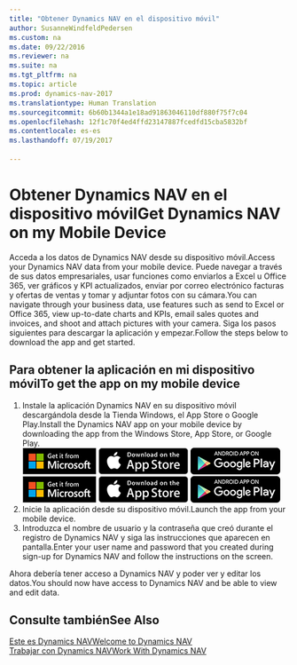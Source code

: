 ```yaml
---
title: "Obtener Dynamics NAV en el dispositivo móvil"
author: SusanneWindfeldPedersen
ms.custom: na
ms.date: 09/22/2016
ms.reviewer: na
ms.suite: na
ms.tgt_pltfrm: na
ms.topic: article
ms.prod: dynamics-nav-2017
ms.translationtype: Human Translation
ms.sourcegitcommit: 6b60b1344a1e18ad91863046110df880f75f7c04
ms.openlocfilehash: 12f1c70f4ed4ffd23147887fcedfd15cba5832bf
ms.contentlocale: es-es
ms.lasthandoff: 07/19/2017

---
```


# <a name="get-dynamics-nav-on-my-mobile-device"></a><span data-ttu-id="bdfe9-102">Obtener Dynamics NAV en el dispositivo móvil</span><span class="sxs-lookup"><span data-stu-id="bdfe9-102">Get Dynamics NAV on my Mobile Device</span></span>
<span data-ttu-id="bdfe9-103">Acceda a los datos de Dynamics NAV desde su dispositivo móvil.</span><span class="sxs-lookup"><span data-stu-id="bdfe9-103">Access your Dynamics NAV data from your mobile device.</span></span> <span data-ttu-id="bdfe9-104">Puede navegar a través de sus datos empresariales, usar funciones como enviarlos a Excel u Office 365, ver gráficos y KPI actualizados, enviar por correo electrónico facturas y ofertas de ventas y tomar y adjuntar fotos con su cámara.</span><span class="sxs-lookup"><span data-stu-id="bdfe9-104">You can navigate through your business data, use features such as send to Excel or Office 365, view up-to-date charts and KPIs, email sales quotes and invoices, and shoot and attach pictures with your camera.</span></span> <span data-ttu-id="bdfe9-105">Siga los pasos siguientes para descargar la aplicación y empezar.</span><span class="sxs-lookup"><span data-stu-id="bdfe9-105">Follow the steps below to download the app and get started.</span></span>

## <a name="to-get-the-app-on-my-mobile-device"></a><span data-ttu-id="bdfe9-106">Para obtener la aplicación en mi dispositivo móvil</span><span class="sxs-lookup"><span data-stu-id="bdfe9-106">To get the app on my mobile device</span></span>
1. <span data-ttu-id="bdfe9-107">Instale la aplicación Dynamics NAV en su dispositivo móvil descargándola desde la Tienda Windows, el App Store o Google Play.</span><span class="sxs-lookup"><span data-stu-id="bdfe9-107">Install the Dynamics NAV app on your mobile device by downloading the app from the Windows Store, App Store, or Google Play.</span></span>  
<span data-ttu-id="bdfe9-108">[![Tienda Windows](./media/install-mobile-app/windowsstore.png)](http://go.microsoft.com/fwlink/?LinkId=734848)
[![App Store](./media/install-mobile-app/appstore.png)](http://go.microsoft.com/fwlink/?LinkId=734847) [![Google Play](./media/install-mobile-app/googleplay.png)](http://go.microsoft.com/fwlink/?LinkId=734849)</span><span class="sxs-lookup"><span data-stu-id="bdfe9-108">[![Windows Store](./media/install-mobile-app/windowsstore.png)](http://go.microsoft.com/fwlink/?LinkId=734848)
[![App Store](./media/install-mobile-app/appstore.png)](http://go.microsoft.com/fwlink/?LinkId=734847) [![Google Play](./media/install-mobile-app/googleplay.png)](http://go.microsoft.com/fwlink/?LinkId=734849)</span></span>  
2. <span data-ttu-id="bdfe9-109">Inicie la aplicación desde su dispositivo móvil.</span><span class="sxs-lookup"><span data-stu-id="bdfe9-109">Launch the app from your mobile device.</span></span>
3. <span data-ttu-id="bdfe9-110">Introduzca el nombre de usuario y la contraseña que creó durante el registro de Dynamics NAV y siga las instrucciones que aparecen en pantalla.</span><span class="sxs-lookup"><span data-stu-id="bdfe9-110">Enter your user name and password that you created during sign-up for Dynamics NAV and follow the instructions on the screen.</span></span>

<span data-ttu-id="bdfe9-111">Ahora debería tener acceso a Dynamics NAV y poder ver y editar los datos.</span><span class="sxs-lookup"><span data-stu-id="bdfe9-111">You should now have access to Dynamics NAV and be able to view and edit data.</span></span>

## <a name="see-also"></a><span data-ttu-id="bdfe9-112">Consulte también</span><span class="sxs-lookup"><span data-stu-id="bdfe9-112">See Also</span></span>
[<span data-ttu-id="bdfe9-113">Este es Dynamics NAV</span><span class="sxs-lookup"><span data-stu-id="bdfe9-113">Welcome to Dynamics NAV</span></span>](across-get-started.md)  
[<span data-ttu-id="bdfe9-114">Trabajar con Dynamics NAV</span><span class="sxs-lookup"><span data-stu-id="bdfe9-114">Work With Dynamics NAV</span></span>](ui-work-product.md)  


